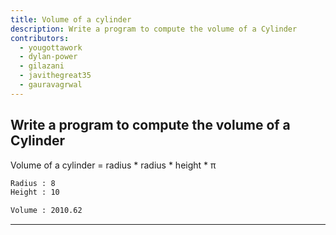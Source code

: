 ```yaml
---
title: Volume of a cylinder
description: Write a program to compute the volume of a Cylinder
contributors:
  - yougottawork
  - dylan-power
  - gilazani
  - javithegreat35
  - gauravagrwal
---
```


## Write a program to compute the volume of a Cylinder

Volume of a cylinder = radius \* radius \* height \* π

```txt
Radius : 8
Height : 10

Volume : 2010.62
```

---
